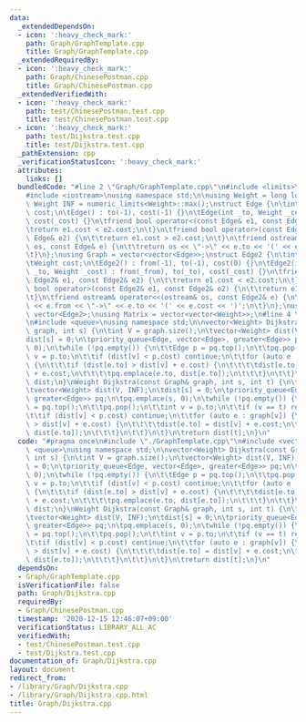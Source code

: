 ```yaml
---
data:
  _extendedDependsOn:
  - icon: ':heavy_check_mark:'
    path: Graph/GraphTemplate.cpp
    title: Graph/GraphTemplate.cpp
  _extendedRequiredBy:
  - icon: ':heavy_check_mark:'
    path: Graph/ChinesePostman.cpp
    title: Graph/ChinesePostman.cpp
  _extendedVerifiedWith:
  - icon: ':heavy_check_mark:'
    path: test/ChinesePostman.test.cpp
    title: test/ChinesePostman.test.cpp
  - icon: ':heavy_check_mark:'
    path: test/Dijkstra.test.cpp
    title: test/Dijkstra.test.cpp
  _pathExtension: cpp
  _verificationStatusIcon: ':heavy_check_mark:'
  attributes:
    links: []
  bundledCode: "#line 2 \"Graph/GraphTemplate.cpp\"\n#include <limits>\n#include <vector>\n\
    #include <iostream>\nusing namespace std;\n\nusing Weight = long long;\nconstexpr\
    \ Weight INF = numeric_limits<Weight>::max();\nstruct Edge {\n\tint to;\n\tWeight\
    \ cost;\n\tEdge() : to(-1), cost(-1) {}\n\tEdge(int _to, Weight _cost = 1) : to(_to),\
    \ cost(_cost) {}\n\tfriend bool operator<(const Edge& e1, const Edge& e2) {\n\t\
    \treturn e1.cost < e2.cost;\n\t}\n\tfriend bool operator>(const Edge& e1, const\
    \ Edge& e2) {\n\t\treturn e1.cost > e2.cost;\n\t}\n\tfriend ostream& operator<<(ostream&\
    \ os, const Edge& e) {\n\t\treturn os << \"->\" << e.to << '(' << e.cost << ')';\n\
    \t}\n};\nusing Graph = vector<vector<Edge>>;\nstruct Edge2 {\n\tint from, to;\n\
    \tWeight cost;\n\tEdge2() : from(-1), to(-1), cost(0) {}\n\tEdge2(int _from, int\
    \ _to, Weight _cost) : from(_from), to(_to), cost(_cost) {}\n\tfriend bool operator<(const\
    \ Edge2& e1, const Edge2& e2) {\n\t\treturn e1.cost < e2.cost;\n\t}\n\tfriend\
    \ bool operator>(const Edge2& e1, const Edge2& e2) {\n\t\treturn e1.cost > e2.cost;\n\
    \t}\n\tfriend ostream& operator<<(ostream& os, const Edge2& e) {\n\t\treturn os\
    \ << e.from << \"->\" << e.to << '(' << e.cost << ')';\n\t}\n};\nusing Edges =\
    \ vector<Edge2>;\nusing Matrix = vector<vector<Weight>>;\n#line 4 \"Graph/Dijkstra.cpp\"\
    \n#include <queue>\nusing namespace std;\n\nvector<Weight> Dijkstra(const Graph&\
    \ graph, int s) {\n\tint V = graph.size();\n\tvector<Weight> dist(V, INF);\n\t\
    dist[s] = 0;\n\tpriority_queue<Edge, vector<Edge>, greater<Edge>> pq;\n\tpq.emplace(s,\
    \ 0);\n\twhile (!pq.empty()) {\n\t\tEdge p = pq.top();\n\t\tpq.pop();\n\t\tint\
    \ v = p.to;\n\t\tif (dist[v] < p.cost) continue;\n\t\tfor (auto e : graph[v])\
    \ {\n\t\t\tif (dist[e.to] > dist[v] + e.cost) {\n\t\t\t\tdist[e.to] = dist[v]\
    \ + e.cost;\n\t\t\t\tpq.emplace(e.to, dist[e.to]);\n\t\t\t}\n\t\t}\n\t}\n\treturn\
    \ dist;\n}\nWeight Dijkstra(const Graph& graph, int s, int t) {\n\tint V = graph.size();\n\
    \tvector<Weight> dist(V, INF);\n\tdist[s] = 0;\n\tpriority_queue<Edge, vector<Edge>,\
    \ greater<Edge>> pq;\n\tpq.emplace(s, 0);\n\twhile (!pq.empty()) {\n\t\tEdge p\
    \ = pq.top();\n\t\tpq.pop();\n\t\tint v = p.to;\n\t\tif (v == t) return dist[t];\n\
    \t\tif (dist[v] < p.cost) continue;\n\t\tfor (auto e : graph[v]) {\n\t\t\tif (dist[e.to]\
    \ > dist[v] + e.cost) {\n\t\t\t\tdist[e.to] = dist[v] + e.cost;\n\t\t\t\tpq.emplace(e.to,\
    \ dist[e.to]);\n\t\t\t}\n\t\t}\n\t}\n\treturn dist[t];\n}\n"
  code: "#pragma once\n#include \"./GraphTemplate.cpp\"\n#include <vector>\n#include\
    \ <queue>\nusing namespace std;\n\nvector<Weight> Dijkstra(const Graph& graph,\
    \ int s) {\n\tint V = graph.size();\n\tvector<Weight> dist(V, INF);\n\tdist[s]\
    \ = 0;\n\tpriority_queue<Edge, vector<Edge>, greater<Edge>> pq;\n\tpq.emplace(s,\
    \ 0);\n\twhile (!pq.empty()) {\n\t\tEdge p = pq.top();\n\t\tpq.pop();\n\t\tint\
    \ v = p.to;\n\t\tif (dist[v] < p.cost) continue;\n\t\tfor (auto e : graph[v])\
    \ {\n\t\t\tif (dist[e.to] > dist[v] + e.cost) {\n\t\t\t\tdist[e.to] = dist[v]\
    \ + e.cost;\n\t\t\t\tpq.emplace(e.to, dist[e.to]);\n\t\t\t}\n\t\t}\n\t}\n\treturn\
    \ dist;\n}\nWeight Dijkstra(const Graph& graph, int s, int t) {\n\tint V = graph.size();\n\
    \tvector<Weight> dist(V, INF);\n\tdist[s] = 0;\n\tpriority_queue<Edge, vector<Edge>,\
    \ greater<Edge>> pq;\n\tpq.emplace(s, 0);\n\twhile (!pq.empty()) {\n\t\tEdge p\
    \ = pq.top();\n\t\tpq.pop();\n\t\tint v = p.to;\n\t\tif (v == t) return dist[t];\n\
    \t\tif (dist[v] < p.cost) continue;\n\t\tfor (auto e : graph[v]) {\n\t\t\tif (dist[e.to]\
    \ > dist[v] + e.cost) {\n\t\t\t\tdist[e.to] = dist[v] + e.cost;\n\t\t\t\tpq.emplace(e.to,\
    \ dist[e.to]);\n\t\t\t}\n\t\t}\n\t}\n\treturn dist[t];\n}\n"
  dependsOn:
  - Graph/GraphTemplate.cpp
  isVerificationFile: false
  path: Graph/Dijkstra.cpp
  requiredBy:
  - Graph/ChinesePostman.cpp
  timestamp: '2020-12-15 12:46:07+09:00'
  verificationStatus: LIBRARY_ALL_AC
  verifiedWith:
  - test/ChinesePostman.test.cpp
  - test/Dijkstra.test.cpp
documentation_of: Graph/Dijkstra.cpp
layout: document
redirect_from:
- /library/Graph/Dijkstra.cpp
- /library/Graph/Dijkstra.cpp.html
title: Graph/Dijkstra.cpp
---
```

